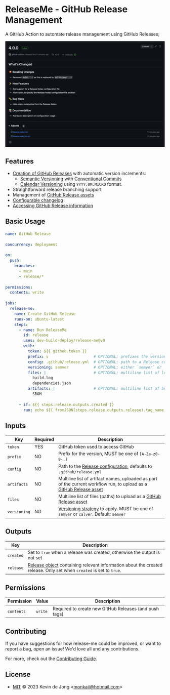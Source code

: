 <!--
SPDX-FileCopyrightText: 2023 Kevin de Jong <monkaii@hotmail.com>
SPDX-License-Identifier: MIT
-->

# ReleaseMe - GitHub Release Management

A GitHub Action to automate release management using GitHub Releases;

![Example](./docs/example.png)

## Features

- [Creation of GitHub Releases](#basic-usage) with automatic version increments:
  - [Semantic Versioning](./docs/versioning-strategies.md#semantic-versioning) with [Conventional Commits]
  - [Calendar Versioning](./docs/versioning-strategies.md#calendar-versioning) using `YYYY.0M.MICRO` format.
- Straightforward release branching support
- Management of [GitHub Release assets](./docs/asset-management.md)
- [Configurable changelog](./docs/configuration.md)
- [Accessing GitHub Release information](./docs/get-release.md)

## Basic Usage

```yaml
name: GitHub Release

concurrency: deployment

on:
  push:
    branches:
      - main
      - release/*

permissions:
  contents: write

jobs:
  release-me:
    name: Create GitHub Release
    runs-on: ubuntu-latest
    steps:
      - name: Run ReleaseMe
        id: release
        uses: dev-build-deploy/release-me@v0
        with:
          token: ${{ github.token }}
          prefix: v                    # OPTIONAL; prefixes the version with v (e.g. v1.0.0)
          config: .github/release.yml  # OPTIONAL; path to a Release configuration
          versioning: semver           # OPTIONAL; either `semver` or `calver`
          files: |                     # OPTIONAL; multiline list of local files names to upload as GitHub Release assets
            build.log
            dependencies.json
          artifacts: |                 # OPTIONAL; multiline list of build artifacts to upload as GitHub Release assets
            SBOM

      - if: ${{ steps.release.outputs.created }}
        run: echo ${{ fromJSON(steps.release.outputs.release).tag_name }}
```

## Inputs

| Key | Required | Description |
| --- | --- | --- |
| `token` | YES | GitHub token used to access GitHub |
| `prefix` | NO | Prefix for the version, MUST be one of `[A-Za-z0-9-.]` |
| `config`  | NO | Path to the [Release configuration](./docs/configuration.md), defaults to `.github/release.yml` | 
| `artifacts` | NO | Multiline list of artifact names, uploaded as part of the current workflow run, to upload as a [GitHub Release asset](./docs/asset-management.md) |
| `files` | NO | Multiline list of files (paths) to upload as a [GitHub Release asset](./docs/asset-management.md) |
| `versioning` | NO | [Versioning strategy](#versioning-strategies) to apply. MUST be one of `semver` or `calver`. Default: `semver`

## Outputs

| Key | Description |
| --- | --- |
| `created` | Set to `true` when a release was created, otherwise the output is not set |
| `release` | [Release object](./src/release.ts) containing relevant information about the created release. Only set when `created` is set to `true`.|

## Permissions

| Permission | Value | Description |
| --- | --- | --- |
| `contents` | `write` | Required to create new GitHub Releases (and push tags) |

## Contributing

If you have suggestions for how release-me could be improved, or want to report a bug, open an issue! We'd love all and any contributions.

For more, check out the [Contributing Guide](CONTRIBUTING.md).

## License

- [MIT](./LICENSES/MIT.txt) © 2023 Kevin de Jong \<monkaii@hotmail.com\>

[SemVer]: https://semver.org
[Conventional Commits]: https://www.conventionalcommits.org/en/v1.0.0/
